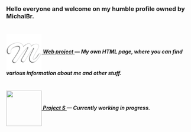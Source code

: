<h3>Hello everyone and welcome on my humble profile owned by MichalBr.</h3>

<h1></h1><h5>

[<img src="https://github.com/TheMichalBr/themichalbr/blob/main/dev/source/p_icon.png?raw=true" width="96" height="96" align="center">  **Web project** ](https://github.com/TheMichalBr/themichalbr) — My own HTML page, where you can find various information about me and other stuff.  

<h1></h1><h5>

[<img src="https://icons.iconarchive.com/icons/microsoft/fluentui-emoji-3d/512/Seal-3d-icon.png" width="96" height="96" align="center">  **Project S** ](https://github.com/TheMichalBr/mprojects/app) — Currently working in progress.  
